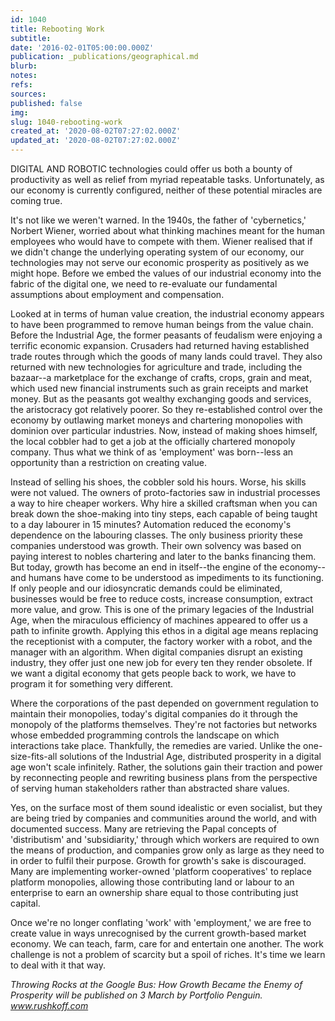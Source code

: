 ```yaml
---
id: 1040
title: Rebooting Work
subtitle: 
date: '2016-02-01T05:00:00.000Z'
publication: _publications/geographical.md
blurb: 
notes: 
refs: 
sources: 
published: false
img: 
slug: 1040-rebooting-work
created_at: '2020-08-02T07:27:02.000Z'
updated_at: '2020-08-02T07:27:02.000Z'
---
```

DIGITAL AND ROBOTIC technologies could offer us both a bounty of productivity as well as relief from myriad repeatable tasks. Unfortunately, as our economy is currently configured, neither of these potential miracles are coming true.

It's not like we weren't warned. In the 1940s, the father of 'cybernetics,' Norbert Wiener, worried about what thinking machines meant for the human employees who would have to compete with them. Wiener realised that if we didn't change the underlying operating system of our economy, our technologies may not serve our economic prosperity as positively as we might hope. Before we embed the values of our industrial economy into the fabric of the digital one, we need to re-evaluate our fundamental assumptions about employment and compensation.

Looked at in terms of human value creation, the industrial economy appears to have been programmed to remove human beings from the value chain. Before the Industrial Age, the former peasants of feudalism were enjoying a terrific economic expansion. Crusaders had returned having established trade routes through which the goods of many lands could travel. They also returned with new technologies for agriculture and trade, including the bazaar--a marketplace for the exchange of crafts, crops, grain and meat, which used new financial instruments such as grain receipts and market money. But as the peasants got wealthy exchanging goods and services, the aristocracy got relatively poorer. So they re-established control over the economy by outlawing market moneys and chartering monopolies with dominion over particular industries. Now, instead of making shoes himself, the local cobbler had to get a job at the officially chartered monopoly company. Thus what we think of as 'employment' was born--less an opportunity than a restriction on creating value.

Instead of selling his shoes, the cobbler sold his hours. Worse, his skills were not valued. The owners of proto-factories saw in industrial processes a way to hire cheaper workers. Why hire a skilled craftsman when you can break down the shoe-making into tiny steps, each capable of being taught to a day labourer in 15 minutes? Automation reduced the economy's dependence on the labouring classes. The only business priority these companies understood was growth. Their own solvency was based on paying interest to nobles chartering and later to the banks financing them. But today, growth has become an end in itself--the engine of the economy--and humans have come to be understood as impediments to its functioning. If only people and our idiosyncratic demands could be eliminated, businesses would be free to reduce costs, increase consumption, extract more value, and grow. This is one of the primary legacies of the Industrial Age, when the miraculous efficiency of machines appeared to offer us a path to infinite growth. Applying this ethos in a digital age means replacing the receptionist with a computer, the factory worker with a robot, and the manager with an algorithm. When digital companies disrupt an existing industry, they offer just one new job for every ten they render obsolete. If we want a digital economy that gets people back to work, we have to program it for something very different.

Where the corporations of the past depended on government regulation to maintain their monopolies, today's digital companies do it through the monopoly of the platforms themselves. They're not factories but networks whose embedded programming controls the landscape on which interactions take place. Thankfully, the remedies are varied. Unlike the one-size-fits-all solutions of the Industrial Age, distributed prosperity in a digital age won't scale infinitely. Rather, the solutions gain their traction and power by reconnecting people and rewriting business plans from the perspective of serving human stakeholders rather than abstracted share values.

Yes, on the surface most of them sound idealistic or even socialist, but they are being tried by companies and communities around the world, and with documented success. Many are retrieving the Papal concepts of 'distributism' and 'subsidiarity,' through which workers are required to own the means of production, and companies grow only as large as they need to in order to fulfil their purpose. Growth for growth's sake is discouraged. Many are implementing worker-owned 'platform cooperatives' to replace platform monopolies, allowing those contributing land or labour to an enterprise to earn an ownership share equal to those contributing just capital.

Once we're no longer conflating 'work' with 'employment,' we are free to create value in ways unrecognised by the current growth-based market economy. We can teach, farm, care for and entertain one another. The work challenge is not a problem of scarcity but a spoil of riches. It's time we learn to deal with it that way.

*Throwing Rocks at the Google Bus: How Growth Became the Enemy of Prosperity will be published on 3 March by Portfolio Penguin. www.rushkoff.com*
